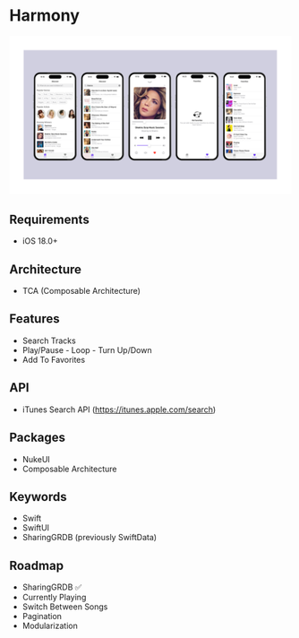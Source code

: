 # Harmony

![](harmonyBanner.png)

## Requirements
- iOS 18.0+

## Architecture
- TCA (Composable Architecture)

## Features
- Search Tracks
- Play/Pause - Loop - Turn Up/Down
- Add To Favorites

## API
- iTunes Search API (https://itunes.apple.com/search)

 ## Packages
- NukeUI 
- Composable Architecture 

## Keywords 
- Swift
- SwiftUI
- SharingGRDB (previously SwiftData)

## Roadmap

- SharingGRDB ✅
- Currently Playing 
- Switch Between Songs
- Pagination
- Modularization 
